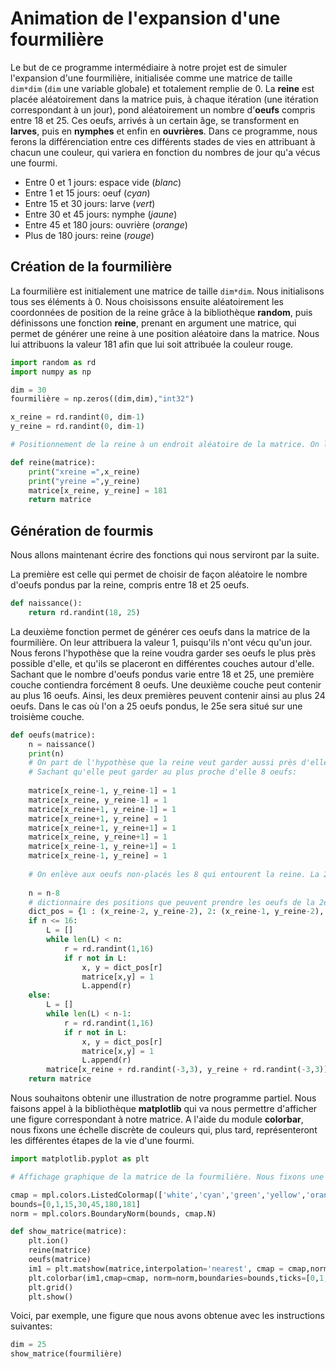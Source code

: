 # Animation de l'expansion d'une fourmilière


Le but de ce programme intermédiaire à notre projet est de simuler l'expansion d'une fourmilière, initialisée comme une matrice de taille ```dim*dim``` (```dim``` une variable globale) et totalement remplie de 0. La __reine__ est placée aléatoirement dans la matrice puis, à chaque itération (une itération correspondant à un jour), pond aléatoirement un nombre d'__oeufs__ compris entre 18 et 25.
Ces oeufs, arrivés à un certain âge, se transforment en __larves__, puis en __nymphes__ et enfin en __ouvrières__.
Dans ce programme, nous ferons la différenciation entre ces différents stades de vies en attribuant à chacun une couleur, qui variera en fonction du nombres de jour qu'a vécus une fourmi.
  * Entre 0 et 1 jours: espace vide (_blanc_)
  * Entre 1 et 15 jours: oeuf (_cyan_)
  * Entre 15 et 30 jours: larve (_vert_)
  * Entre 30 et 45 jours: nymphe (_jaune_)
  * Entre 45 et 180 jours: ouvrière (_orange_)
  * Plus de 180 jours: reine (_rouge_)

## Création de la fourmilière

La fourmilière est initialement une matrice de taille ```dim*dim```. Nous initialisons tous ses éléments à 0.
Nous choisissons ensuite aléatoirement les coordonnées de position de la reine grâce à la bibliothèque __random__, puis définissons une fonction __reine__, prenant en argument une matrice, qui permet de générer une reine à une position aléatoire dans la matrice. Nous lui attribuons la valeur 181 afin que lui soit attribuée la couleur rouge.

```Python
import random as rd
import numpy as np

dim = 30
fourmilière = np.zeros((dim,dim),"int32")

x_reine = rd.randint(0, dim-1)
y_reine = rd.randint(0, dim-1)

# Positionnement de la reine à un endroit aléatoire de la matrice. On lui attribue la valeur 181.

def reine(matrice):
    print("xreine =",x_reine)
    print("yreine =",y_reine)
    matrice[x_reine, y_reine] = 181
    return matrice
```

## Génération de fourmis

Nous allons maintenant écrire des fonctions qui nous serviront par la suite.

La première est celle qui permet de choisir de façon aléatoire le nombre d'oeufs pondus par la reine, compris entre 18 et 25 oeufs.

```Python
def naissance():
    return rd.randint(18, 25)
```

La deuxième fonction permet de générer ces oeufs dans la matrice de la fourmilière. On leur attribuera la valeur 1, puisqu'ils n'ont vécu qu'un jour. Nous ferons l'hypothèse que la reine voudra garder ses oeufs le plus près possible d'elle, et qu'ils se placeront en différentes couches autour d'elle.
Sachant que le nombre d'oeufs pondus varie entre 18 et 25, une première couche contiendra forcément 8 oeufs. Une deuxième couche peut contenir au plus 16 oeufs. Ainsi, les deux premières peuvent contenir ainsi au plus 24 oeufs. Dans le cas où l'on a 25 oeufs pondus, le 25e sera situé sur une troisième couche.

```Python
def oeufs(matrice):
    n = naissance()
    print(n)
    # On part de l'hypothèse que la reine veut garder aussi près d'elle que possible ses oeufs
    # Sachant qu'elle peut garder au plus proche d'elle 8 oeufs:
    
    matrice[x_reine-1, y_reine-1] = 1
    matrice[x_reine, y_reine-1] = 1
    matrice[x_reine+1, y_reine-1] = 1
    matrice[x_reine+1, y_reine] = 1
    matrice[x_reine+1, y_reine+1] = 1
    matrice[x_reine, y_reine+1] = 1
    matrice[x_reine-1, y_reine+1] = 1
    matrice[x_reine-1, y_reine] = 1
    
    # On enlève aux oeufs non-placés les 8 qui entourent la reine. La 2e couche autour de la reine peut contenir au plus 16 oeufs. Si elle est remplie alors il y aura 24 oeufs placés, sachant que la reine peut pondre au plus 25 oeufs.
    
    n = n-8
    # dictionnaire des positions que peuvent prendre les oeufs de la 2e couche.
    dict_pos = {1 : (x_reine-2, y_reine-2), 2: (x_reine-1, y_reine-2), 3: (x_reine, y_reine-2), 4: (x_reine+1, y_reine-2), 5: (x_reine+2, y_reine-2), 6: (x_reine+2, y_reine-1), 7: (x_reine+2, y_reine), 8: (x_reine+2, y_reine+1), 9: (x_reine+2, y_reine+2), 10: (x_reine+1, y_reine+2), 11: (x_reine, y_reine+2), 12: (x_reine-1, y_reine+2), 13: (x_reine-2, y_reine+2), 14: (x_reine-2, y_reine+1), 15: (x_reine-2, y_reine), 16: (x_reine-2, y_reine-1)}
    if n <= 16:
        L = []
        while len(L) < n:
            r = rd.randint(1,16)
            if r not in L:
                x, y = dict_pos[r]
                matrice[x,y] = 1
                L.append(r)
    else:
        L = []
        while len(L) < n-1:
            r = rd.randint(1,16)
            if r not in L:
                x, y = dict_pos[r]
                matrice[x,y] = 1
                L.append(r)
        matrice[x_reine + rd.randint(-3,3), y_reine + rd.randint(-3,3)] = 1
    return matrice
```

Nous souhaitons obtenir une illustration de notre programme partiel. Nous faisons appel à la bibliothèque __matplotlib__ qui va nous permettre d'afficher une figure correspondant à notre matrice. A l'aide du module __colorbar__, nous fixons une échelle discrète de couleurs qui, plus tard, représenteront les différentes étapes de la vie d'une fourmi.

```Python
import matplotlib.pyplot as plt

# Affichage graphique de la matrice de la fourmilière. Nous fixons une échelle discrète de couleurs qui représenteront les différentes étapes de la vie d'une fourmi.

cmap = mpl.colors.ListedColormap(['white','cyan','green','yellow','orange','red'])
bounds=[0,1,15,30,45,180,181]
norm = mpl.colors.BoundaryNorm(bounds, cmap.N)

def show_matrice(matrice):
    plt.ion()
    reine(matrice)
    oeufs(matrice)
    im1 = plt.matshow(matrice,interpolation='nearest', cmap = cmap,norm=norm)
    plt.colorbar(im1,cmap=cmap, norm=norm,boundaries=bounds,ticks=[0,1,15,30,45,180,181])
    plt.grid()
    plt.show()
```

Voici, par exemple, une figure que nous avons obtenue avec les instructions suivantes:
```Python
dim = 25
show_matrice(fourmilière)
```

